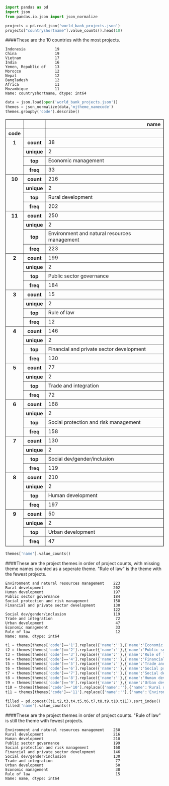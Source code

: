

```python
import pandas as pd
import json
from pandas.io.json import json_normalize
```


```python
projects = pd.read_json('world_bank_projects.json')
projects["countryshortname"].value_counts().head(10)
```
####These are the 10 countries with the most projects.




    Indonesia             19
    China                 19
    Vietnam               17
    India                 16
    Yemen, Republic of    13
    Morocco               12
    Nepal                 12
    Bangladesh            12
    Africa                11
    Mozambique            11
    Name: countryshortname, dtype: int64




```python
data = json.load(open('world_bank_projects.json'))
themes = json_normalize(data,'mjtheme_namecode')
themes.groupby('code').describe()
```




<div>
<table border="1" class="dataframe">
  <thead>
    <tr style="text-align: right;">
      <th></th>
      <th></th>
      <th>name</th>
    </tr>
    <tr>
      <th>code</th>
      <th></th>
      <th></th>
    </tr>
  </thead>
  <tbody>
    <tr>
      <th rowspan="4" valign="top">1</th>
      <th>count</th>
      <td>38</td>
    </tr>
    <tr>
      <th>unique</th>
      <td>2</td>
    </tr>
    <tr>
      <th>top</th>
      <td>Economic management</td>
    </tr>
    <tr>
      <th>freq</th>
      <td>33</td>
    </tr>
    <tr>
      <th rowspan="4" valign="top">10</th>
      <th>count</th>
      <td>216</td>
    </tr>
    <tr>
      <th>unique</th>
      <td>2</td>
    </tr>
    <tr>
      <th>top</th>
      <td>Rural development</td>
    </tr>
    <tr>
      <th>freq</th>
      <td>202</td>
    </tr>
    <tr>
      <th rowspan="4" valign="top">11</th>
      <th>count</th>
      <td>250</td>
    </tr>
    <tr>
      <th>unique</th>
      <td>2</td>
    </tr>
    <tr>
      <th>top</th>
      <td>Environment and natural resources management</td>
    </tr>
    <tr>
      <th>freq</th>
      <td>223</td>
    </tr>
    <tr>
      <th rowspan="4" valign="top">2</th>
      <th>count</th>
      <td>199</td>
    </tr>
    <tr>
      <th>unique</th>
      <td>2</td>
    </tr>
    <tr>
      <th>top</th>
      <td>Public sector governance</td>
    </tr>
    <tr>
      <th>freq</th>
      <td>184</td>
    </tr>
    <tr>
      <th rowspan="4" valign="top">3</th>
      <th>count</th>
      <td>15</td>
    </tr>
    <tr>
      <th>unique</th>
      <td>2</td>
    </tr>
    <tr>
      <th>top</th>
      <td>Rule of law</td>
    </tr>
    <tr>
      <th>freq</th>
      <td>12</td>
    </tr>
    <tr>
      <th rowspan="4" valign="top">4</th>
      <th>count</th>
      <td>146</td>
    </tr>
    <tr>
      <th>unique</th>
      <td>2</td>
    </tr>
    <tr>
      <th>top</th>
      <td>Financial and private sector development</td>
    </tr>
    <tr>
      <th>freq</th>
      <td>130</td>
    </tr>
    <tr>
      <th rowspan="4" valign="top">5</th>
      <th>count</th>
      <td>77</td>
    </tr>
    <tr>
      <th>unique</th>
      <td>2</td>
    </tr>
    <tr>
      <th>top</th>
      <td>Trade and integration</td>
    </tr>
    <tr>
      <th>freq</th>
      <td>72</td>
    </tr>
    <tr>
      <th rowspan="4" valign="top">6</th>
      <th>count</th>
      <td>168</td>
    </tr>
    <tr>
      <th>unique</th>
      <td>2</td>
    </tr>
    <tr>
      <th>top</th>
      <td>Social protection and risk management</td>
    </tr>
    <tr>
      <th>freq</th>
      <td>158</td>
    </tr>
    <tr>
      <th rowspan="4" valign="top">7</th>
      <th>count</th>
      <td>130</td>
    </tr>
    <tr>
      <th>unique</th>
      <td>2</td>
    </tr>
    <tr>
      <th>top</th>
      <td>Social dev/gender/inclusion</td>
    </tr>
    <tr>
      <th>freq</th>
      <td>119</td>
    </tr>
    <tr>
      <th rowspan="4" valign="top">8</th>
      <th>count</th>
      <td>210</td>
    </tr>
    <tr>
      <th>unique</th>
      <td>2</td>
    </tr>
    <tr>
      <th>top</th>
      <td>Human development</td>
    </tr>
    <tr>
      <th>freq</th>
      <td>197</td>
    </tr>
    <tr>
      <th rowspan="4" valign="top">9</th>
      <th>count</th>
      <td>50</td>
    </tr>
    <tr>
      <th>unique</th>
      <td>2</td>
    </tr>
    <tr>
      <th>top</th>
      <td>Urban development</td>
    </tr>
    <tr>
      <th>freq</th>
      <td>47</td>
    </tr>
  </tbody>
</table>
</div>




```python
themes['name'].value_counts()
```
####These are the project themes in order of project counts, with missing theme names counted as a seperate theme. "Rule of law" is the theme with the fewest projects.




    Environment and natural resources management    223
    Rural development                               202
    Human development                               197
    Public sector governance                        184
    Social protection and risk management           158
    Financial and private sector development        130
                                                    122
    Social dev/gender/inclusion                     119
    Trade and integration                            72
    Urban development                                47
    Economic management                              33
    Rule of law                                      12
    Name: name, dtype: int64




```python
t1 = themes[themes['code']=='1'].replace({'name':''},{'name':'Economic management'})
t2 = themes[themes['code']=='2'].replace({'name':''},{'name':'Public sector governance'})
t3 = themes[themes['code']=='3'].replace({'name':''},{'name':'Rule of law'})
t4 = themes[themes['code']=='4'].replace({'name':''},{'name':'Financial and private sector development'})
t5 = themes[themes['code']=='5'].replace({'name':''},{'name':'Trade and integration'})
t6 = themes[themes['code']=='6'].replace({'name':''},{'name':'Social protection and risk management'})
t7 = themes[themes['code']=='7'].replace({'name':''},{'name':'Social dev/gender/inclusion'})
t8 = themes[themes['code']=='8'].replace({'name':''},{'name':'Human development'})
t9 = themes[themes['code']=='9'].replace({'name':''},{'name':'Urban development'})
t10 = themes[themes['code']=='10'].replace({'name':''},{'name':'Rural development'})
t11 = themes[themes['code']=='11'].replace({'name':''},{'name':'Environment and natural resources management'})
```


```python
filled = pd.concat([t1,t2,t3,t4,t5,t6,t7,t8,t9,t10,t11]).sort_index()
filled['name'].value_counts()
```
####These are the project themes in order of project counts. "Rule of law" is still the theme with fewest projects.




    Environment and natural resources management    250
    Rural development                               216
    Human development                               210
    Public sector governance                        199
    Social protection and risk management           168
    Financial and private sector development        146
    Social dev/gender/inclusion                     130
    Trade and integration                            77
    Urban development                                50
    Economic management                              38
    Rule of law                                      15
    Name: name, dtype: int64


